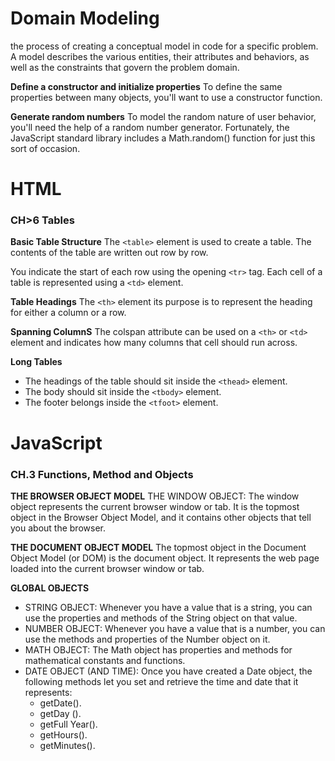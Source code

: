 # Domain Modeling

the process of creating a conceptual model in code for a specific problem.
A model describes the various entities, their attributes and behaviors, as well as the constraints that govern the problem domain.

**Define a constructor and initialize properties**
To define the same properties between many objects, you'll want to use a constructor function.

**Generate random numbers**
To model the random nature of user behavior, you'll need the help of a random number generator. Fortunately, the JavaScript standard library includes a Math.random() function for just this sort of occasion.

# HTML
### CH>6 Tables
**Basic Table Structure**
The `<table>` element is used to create a table. The contents of the table are written out row by row.

You indicate the start of each row using the opening `<tr>` tag.
Each cell of a table is represented using a `<td>` element.

**Table Headings**
The `<th>` element its purpose is to represent the heading for either a column or a row.

**Spanning ColumnS**
The colspan attribute can be used on a `<th>` or `<td>` element and indicates how many columns that cell should run across.

**Long Tables**
- The headings of the table should sit inside the `<thead>` element.
- The body should sit inside the `<tbody>` element.
- The footer belongs inside the `<tfoot>` element.


# JavaScript
### CH.3 Functions, Method and Objects
**THE BROWSER OBJECT MODEL**
THE WINDOW OBJECT: The window object represents the current browser window or tab. It is the topmost object in the Browser Object Model, and it contains other objects that tell you about the browser.

**THE DOCUMENT OBJECT MODEL**
The topmost object in the Document Object Model (or DOM) is the document object. It represents the web page loaded into the current browser window or tab.

**GLOBAL OBJECTS**
- STRING OBJECT: Whenever you have a value that is a string, you can use the properties and methods of the String object on that value.
- NUMBER OBJECT: Whenever you have a value that is a number, you can use the methods and properties of the Number object on it.
- MATH OBJECT: The Math object has properties and methods for mathematical constants and functions.
- DATE OBJECT (AND TIME): Once you have created a Date object, the following methods let you set and retrieve the time and date that it represents:
  - getDate().
  - getDay ().
  - getFull Year().
  - getHours().
  - getMinutes().
